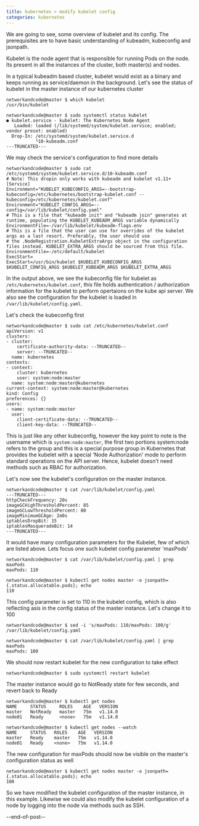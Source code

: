 ```yaml
---
title: kubernetes > modify kubelet config
categories: kubernetes
---
```


We are going to see, some overview of kubelet and its config. The prerequisites are to have basic understanding of kubeadm, kubeconfig and jsonpath.

Kubelet is the node agent that is responsible for running Pods on the node. Its present in all the instances of the cluster, 
both master(s) and nodes.

In a typical kubeadm based cluster, kubelet would exist as a binary and keeps running as service/daemon in the background. Let's see the status of 
kubelet in the master instance of our kubernetes cluster 
```
networkandcode@master $ which kubelet
/usr/bin/kubelet

networkandcode@master $ sudo systemctl status kubelet
● kubelet.service - kubelet: The Kubernetes Node Agent
   Loaded: loaded (/lib/systemd/system/kubelet.service; enabled; vendor preset: enabled)
  Drop-In: /etc/systemd/system/kubelet.service.d
           └10-kubeadm.conf
---TRUNCATED---
```

We may check the service's configuration to find more details
```
networkandcode@master $ sudo cat /etc/systemd/system/kubelet.service.d/10-kubeadm.conf
# Note: This dropin only works with kubeadm and kubelet v1.11+
[Service]
Environment="KUBELET_KUBECONFIG_ARGS=--bootstrap-kubeconfig=/etc/kubernetes/bootstrap-kubelet.conf --kubeconfig=/etc/kubernetes/kubelet.conf"
Environment="KUBELET_CONFIG_ARGS=--config=/var/lib/kubelet/config.yaml"
# This is a file that "kubeadm init" and "kubeadm join" generates at runtime, populating the KUBELET_KUBEADM_ARGS variable dynamically
EnvironmentFile=-/var/lib/kubelet/kubeadm-flags.env
# This is a file that the user can use for overrides of the kubelet args as a last resort. Preferably, the user should use
# the .NodeRegistration.KubeletExtraArgs object in the configuration files instead. KUBELET_EXTRA_ARGS should be sourced from this file.
EnvironmentFile=-/etc/default/kubelet
ExecStart=
ExecStart=/usr/bin/kubelet $KUBELET_KUBECONFIG_ARGS $KUBELET_CONFIG_ARGS $KUBELET_KUBEADM_ARGS $KUBELET_EXTRA_ARGS
```
In the output above, we see the kubeconfig file for kubelet as ```/etc/kubernetes/kubelet.conf```, this file holds authentication / authorization information for the kubelet to perform opertaions on the kube api server. 
We also see the configuration for the kubelet is loaded in ```/var/lib/kubelet/config.yaml```.

Let's check the kubeconfig first
```
networkandcode@master $ sudo cat /etc/kubernetes/kubelet.conf
apiVersion: v1
clusters:
- cluster:
    certificate-authority-data: --TRUNCATED--
    server: --TRUNCATED--
  name: kubernetes
contexts:
- context:
    cluster: kubernetes
    user: system:node:master
  name: system:node:master@kubernetes
current-context: system:node:master@kubernetes
kind: Config
preferences: {}
users:
- name: system:node:master
  user:
    client-certificate-data: --TRUNCATED--
    client-key-data: --TRUNCATED--
```

This is just like any other kubeconfig, however the key point to note is the username which is ```system:node:master```, the first two portions system:node refers to 
the group and this is a special purpose group in Kubernetes that provides the kubelet with a special 'Node Authorization' mode to perform standard operations on the API server. 
Hence, kubelet doesn't need methods such as RBAC for authorization.

Let's now see the kubelet's configuration on the master instance.
```
networkandcode@master $ cat /var/lib/kubelet/config.yaml
---TRUNCATED---
httpCheckFrequency: 20s
imageGCHighThresholdPercent: 85
imageGCLowThresholdPercent: 80
imageMinimumGCAge: 2m0s
iptablesDropBit: 15
iptablesMasqueradeBit: 14
---TRUNCATED---
```

It would have many configuration parameters for the Kubelet, few of which are listed above. Lets focus one such kubelet config parameter 'maxPods'
```
networkandcode@master $ cat /var/lib/kubelet/config.yaml | grep maxPods
maxPods: 110

networkandcode@master $ kubectl get nodes master -o jsonpath={.status.allocatable.pods}; echo
110
```

This config parameter is set to 110 in the kubelet config, which is also reflecting asis in the config status of the master instance. Let's change it to 100
```
networkandcode@master $ sed -i 's/maxPods: 110/maxPods: 100/g' /var/lib/kubelet/config.yaml

networkandcode@master $ cat /var/lib/kubelet/config.yaml | grep maxPods
maxPods: 100
```

We should now restart kubelet for the new configuration to take effect
```
networkandcode@master $ sudo systemctl restart kubelet
```

The master instance would go to NotReady state for few seconds, and revert back to Ready
```
networkandcode@master $ kubectl get nodes
NAME     STATUS     ROLES    AGE   VERSION
master   NotReady   master   75m   v1.14.0
node01   Ready      <none>   75m   v1.14.0

networkandcode@master $ kubectl get nodes --watch
NAME     STATUS   ROLES    AGE   VERSION
master   Ready    master   75m   v1.14.0
node01   Ready    <none>   75m   v1.14.0
```

The new configuration for maxPods should now be visible on the master's configuration status as well
```
networkandcode@master $ kubectl get nodes master -o jsonpath={.status.allocatable.pods}; echo
100
```

So we have modified the kubelet configuration of the master instance, in this example. Likewise we could also modify the kubelet configuration of a node by logging into 
the node via methods such as SSH.

--end-of-post--
